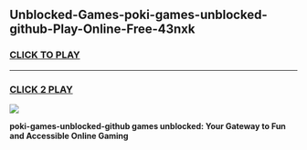 
## Unblocked-Games-poki-games-unblocked-github-Play-Online-Free-43nxk
<h3>
<a href="https://premium76.site?title=poki-games-unblocked-github&ref=26A">CLICK TO PLAY</a></h3>
<hr>

<h3>
<a href="https://premium76.site?title=poki-games-unblocked-github&ref=26A">CLICK 2 PLAY</a>
  
</h3>

<a href="https://premium76.site?title=poki-games-unblocked-github&ref=26A"><img src="https://clearcache.store/games.png"></a>


**poki-games-unblocked-github games unblocked: Your Gateway to Fun and Accessible Online Gaming**
